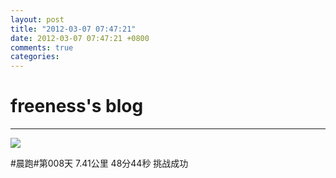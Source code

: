 ```yaml
---
layout: post
title: "2012-03-07 07:47:21"
date: 2012-03-07 07:47:21 +0800
comments: true
categories: 
---
```


# freeness's blog

----------

![](http://okqmqrbgo.bkt.clouddn.com/201203070747211.jpg)

>
\#晨跑\#第008天 7.41公里 48分44秒 挑战成功